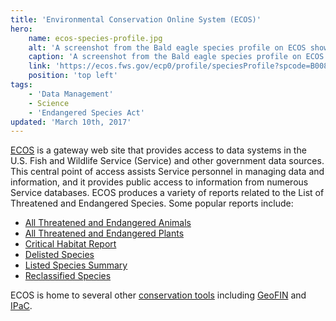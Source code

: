 ```yaml
---
title: 'Environmental Conservation Online System (ECOS)'
hero:
    name: ecos-species-profile.jpg
    alt: 'A screenshot from the Bald eagle species profile on ECOS showing an image and a description of the species.'
    caption: 'A screenshot from the Bald eagle species profile on ECOS.'
    link: 'https://ecos.fws.gov/ecp0/profile/speciesProfile?spcode=B008'
    position: 'top left'
tags:
    - 'Data Management'
    - Science
    - 'Endangered Species Act'
updated: 'March 10th, 2017'
---
```


[ECOS](http://ecos.fws.gov/ecp/) is a gateway web site that provides access to data systems in the U.S. Fish and Wildlife Service (Service) and other government data sources. This central point of access assists Service personnel in managing data and information, and it provides public access to information from numerous Service databases. ECOS produces a variety of reports related to the List of Threatened and Endangered Species. Some popular reports include:

 - [All Threatened and Endangered Animals](http://ecos.fws.gov/ecp0/reports/ad-hoc-species-report?kingdom=V&kingdom=I&status=E&status=T&status=EmE&status=EmT&status=EXPE&status=EXPN&status=SAE&status=SAT&fcrithab=on&fstatus=on&fspecrule=on&finvpop=on&fgroup=on&header=Listed+Animals)
 - [All Threatened and Endangered Plants](http://ecos.fws.gov/ecp0/reports/ad-hoc-species-report?kingdom=P&status=E&status=T&status=EmE&status=EmT&status=EXPE&status=EXPN&status=SAE&status=SAT&fcrithab=on&fstatus=on&fspecrule=on&finvpop=on&fgroup=on&ffamily=on&header=Listed+Plants)
 - [Critical Habitat Report](http://ecos.fws.gov/ecp/report/table/critical-habitat.html)
 - [Delisted Species](http://ecos.fws.gov/ecp0/reports/delisting-report)
 - [Listed Species Summary](http://ecos.fws.gov/ecp0/reports/box-score-report)
 - [Reclassified Species](https://ecos.fws.gov/ecp0/reports/reclassified-species-report)

ECOS is home to several other [conservation tools](/conservation-tools/) including [GeoFIN](/conservation-tools/geospatial-fisheries-information) and [IPaC](/conservation-tools/information-for-planning-and-consultation).
